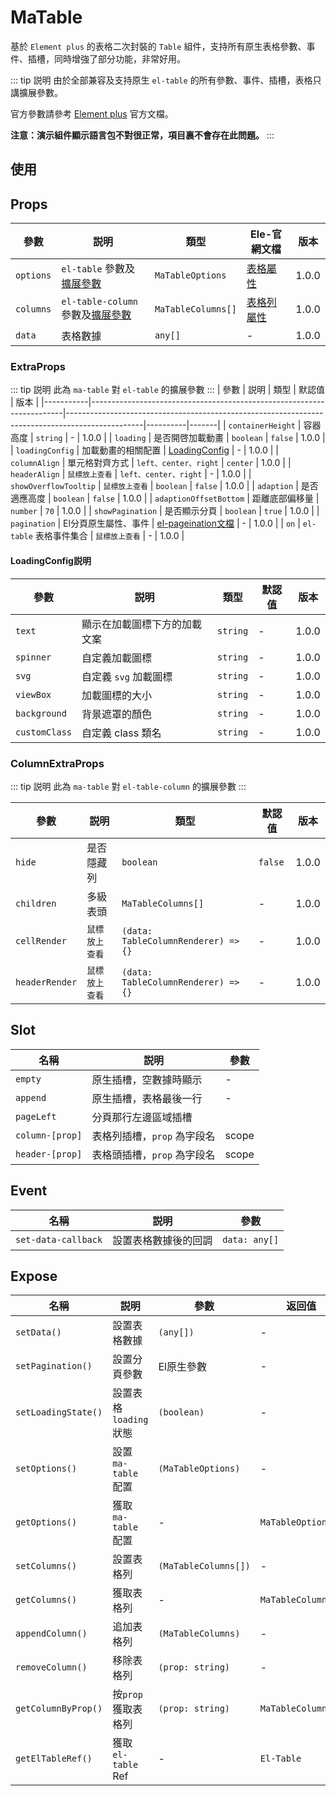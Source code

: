 # MaTable

基於 `Element plus` 的表格二次封裝的 `Table` 組件，支持所有原生表格參數、事件、插槽，同時增強了部分功能，非常好用。

::: tip 説明
由於全部兼容及支持原生 `el-table` 的所有參數、事件、插槽，表格只講擴展參數。

官方參數請參考 [Element plus](https://element-plus.org/zh-CN/component/table.html) 官方文檔。

**注意：演示組件顯示語言包不對很正常，項目裏不會存在此問題。**
:::

## 使用
<DemoPreview dir="demos/ma-table" />

## Props

| 參數        | 説明                                                  | 類型         | Ele-官網文檔                                                                                     | 版本    |
|-----------|-----------------------------------------------------|-------------------|----------------------------------------------------------------------------------------------|-------|
| `options` | `el-table` 參數及[擴展參數](#extraprops)              | `MaTableOptions`   | [表格屬性](https://element-plus.org/zh-CN/component/table.html#table-%E5%B1%9E%E6%80%A7)         | 1.0.0 |
| `columns` | `el-table-column` 參數及[擴展參數](#columnextraprops) | `MaTableColumns[]` | [表格列屬性](https://element-plus.org/zh-CN/component/table.html#table-column-%E5%B1%9E%E6%80%A7) | 1.0.0 |
| `data`    | 表格數據                                                | `any[]`          | -                                                                                            | 1.0.0 |

### ExtraProps
::: tip 説明
此為 `ma-table` 對 `el-table` 的擴展參數
:::
| 參數        | 説明                                                                    | 類型                                                                                              | 默認值      | 版本    |
|-----------|-----------------------------------------------------------------------|-------------------------------------------------------------------------------------------------|----------|-------|
| `containerHeight` | 容器高度                                                                  | `string`                                                                                        | -        | 1.0.0 |
| `loading` | 是否開啓加載動畫                                                              | `boolean`                                                                                       | `false`  | 1.0.0 |
| `loadingConfig` | 加載動畫的相關配置                                                             | [LoadingConfig](#loadingconfig説明)                                                               | -        | 1.0.0 |
| `columnAlign` | 單元格對齊方式                                                               | `left、center、right`                                                                             | `center` | 1.0.0 |
| `headerAlign` | <el-tooltip content="表頭對齊方式，若不設置該項，則使用單元格的對齊方式">`鼠標放上查看`</el-tooltip> | `left、center、right`                                                                             | -        | 1.0.0 |
| `showOverflowTooltip` | <el-tooltip content="當內容過長被隱藏時顯示 tooltip">`鼠標放上查看`</el-tooltip>       | `boolean`                                                                                       | `false`  | 1.0.0 |
| `adaption` | 是否適應高度                                                                | `boolean`                                                                                       | `false`  | 1.0.0 |
| `adaptionOffsetBottom` | 距離底部偏移量                                                               | `number`                                                                                        | `70`     | 1.0.0 |
| `showPagination` | 是否顯示分頁                                                               | `boolean`                                                                                        | `true`     | 1.0.0 |
| `pagination` | El分頁原生屬性、事件                                                           | [el-pageination文檔](https://element-plus.org/zh-CN/component/pagination.html#%E5%B1%9E%E6%80%A7) | -        | 1.0.0 |
| `on`      | `el-table` 表格事件集合                                                     | <el-tooltip content="Object: { onSelect: (args) => {}, .... }">`鼠標放上查看`</el-tooltip>            | -        | 1.0.0 |


#### LoadingConfig説明
| 參數        | 説明      | 類型   | 默認值 | 版本    |
|-----------|----------|------|-----|-------|
| `text` | 顯示在加載圖標下方的加載文案   | `string`  | -   | 1.0.0 |
| `spinner` | 自定義加載圖標   | `string` | -   | 1.0.0 |
| `svg` | 自定義 `svg` 加載圖標   | `string` | -   | 1.0.0 |
| `viewBox` | 加載圖標的大小   | `string` | -   | 1.0.0 |
| `background` | 背景遮罩的顏色   | `string` | -   | 1.0.0 |
| `customClass` | 自定義 class 類名   | `string` | -   | 1.0.0 |

### ColumnExtraProps
::: tip 説明
此為 `ma-table` 對 `el-table-column` 的擴展參數
:::

| 參數        | 説明                                                                                | 類型                                  | 默認值     | 版本    |
|-----------|-----------------------------------------------------------------------------------|-------------------------------------|---------|-------|
| `hide` | 是否隱藏列                                                                             | `boolean`                           | `false` | 1.0.0 |
| `children` | 多級表頭                                                                              | `MaTableColumns[]`                  | -       | 1.0.0 |
| `cellRender` | <el-tooltip content="自定義單元格渲染器，支持組件、虛擬dom、字符串，支持 jsx 和 tsx">`鼠標放上查看`</el-tooltip> | `(data: TableColumnRenderer) => {}` | -       | 1.0.0 |
| `headerRender` | <el-tooltip content="自定義表頭渲染器，支持組件、虛擬dom、字符串，支持 jsx 和 tsx">`鼠標放上查看`</el-tooltip>  | `(data: TableColumnRenderer) => {}` | -       | 1.0.0 |

## Slot

| 名稱              | 説明                                     | 參數 |
|-----------------|----------------------------------------|----|
| `empty`         | 原生插槽，空數據時顯示                            | -  |
| `append`        | 原生插槽，表格最後一行                            | -  |
| `pageLeft`      | 分頁那行左邊區域插槽                             |    |
| `column-[prop]` | 表格列插槽，`prop` 為字段名                      |  scope  |
| `header-[prop]` | 表格頭插槽，`prop` 為字段名                      |  scope  |

## Event
| 名稱              | 説明         | 參數          |
|-----------------|------------|-------------|
| `set-data-callback`  | 設置表格數據後的回調 | `data: any[]` |

## Expose
| 名稱                  | 説明                | 參數                   | 返回值                |
|---------------------|-------------------|----------------------|--------------------|
| `setData()`         | 設置表格數據            | `(any[])`            | -                  |
| `setPagination()`   | 設置分頁參數            | El原生參數               | -                  |
| `setLoadingState()` | 設置表格 `loading` 狀態 | `(boolean)`          | -                  |
| `setOptions()`      | 設置 `ma-table` 配置  | `(MaTableOptions)`   | -                  |
| `getOptions()`      | 獲取 `ma-table` 配置  | -                    | `MaTableOptions`   |
| `setColumns()`      | 設置表格列             | `(MaTableColumns[])` | -                  |
| `getColumns()`      | 獲取表格列             | -                    | `MaTableColumns[]` |
| `appendColumn()`    | 追加表格列             | `(MaTableColumns)`   | -                  |
| `removeColumn()`    | 移除表格列             | `(prop: string)`     | -                  |
| `getColumnByProp()`    | 按`prop`獲取表格列      | `(prop: string)`     | `MaTableColumns`   |
| `getElTableRef()`    | 獲取 `el-table` Ref | -                    | `El-Table`         |
